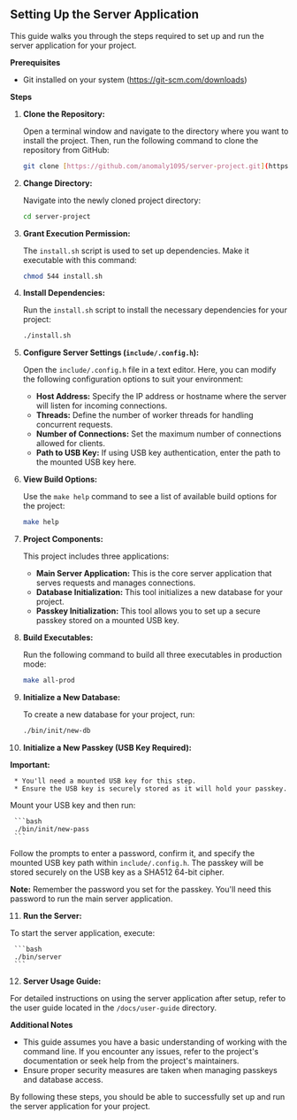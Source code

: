 ## Setting Up the Server Application

This guide walks you through the steps required to set up and run the server application for your project.

**Prerequisites**

* Git installed on your system (https://git-scm.com/downloads)

**Steps**

1. **Clone the Repository:**

   Open a terminal window and navigate to the directory where you want to install the project. Then, run the following command to clone the repository from GitHub:

     ```bash
     git clone [https://github.com/anomaly1095/server-project.git](https://github.com/anomaly1095/server-project.git)
     ```

2. **Change Directory:**

   Navigate into the newly cloned project directory:

     ```bash
     cd server-project
     ```

3. **Grant Execution Permission:**

   The `install.sh` script is used to set up dependencies. Make it executable with this command:

     ```bash
     chmod 544 install.sh
     ```

4. **Install Dependencies:**

   Run the `install.sh` script to install the necessary dependencies for your project:

     ```bash
     ./install.sh
     ```

5. **Configure Server Settings (`include/.config.h`):**

   Open the `include/.config.h` file in a text editor. Here, you can modify the following configuration options to suit your environment:

     * **Host Address:** Specify the IP address or hostname where the server will listen for incoming connections.
     * **Threads:** Define the number of worker threads for handling concurrent requests.
     * **Number of Connections:** Set the maximum number of connections allowed for clients.
     * **Path to USB Key:** If using USB key authentication, enter the path to the mounted USB key here.

6. **View Build Options:**

   Use the `make help` command to see a list of available build options for the project:

     ```bash
     make help
     ```

7. **Project Components:**

   This project includes three applications:

     * **Main Server Application:** This is the core server application that serves requests and manages connections.
     * **Database Initialization:** This tool initializes a new database for your project.
     * **Passkey Initialization:** This tool allows you to set up a secure passkey stored on a mounted USB key.

8. **Build Executables:**

   Run the following command to build all three executables in production mode:

     ```bash
     make all-prod
     ```

9. **Initialize a New Database:**

   To create a new database for your project, run:

     ```bash
     ./bin/init/new-db
     ```

10. **Initialize a New Passkey (USB Key Required):**

   **Important:**

     * You'll need a mounted USB key for this step.
     * Ensure the USB key is securely stored as it will hold your passkey.

   Mount your USB key and then run:

     ```bash
     ./bin/init/new-pass
     ```

   Follow the prompts to enter a password, confirm it, and specify the mounted USB key path within `include/.config.h`. The passkey will be stored securely on the USB key as a SHA512 64-bit cipher.

   **Note:** Remember the password you set for the passkey. You'll need this password to run the main server application.

11. **Run the Server:**

   To start the server application, execute:

     ```bash
     ./bin/server
     ```

12. **Server Usage Guide:**

   For detailed instructions on using the server application after setup, refer to the user guide located in the `/docs/user-guide` directory.

**Additional Notes**

* This guide assumes you have a basic understanding of working with the command line. If you encounter any issues, refer to the project's documentation or seek help from the project's maintainers.
* Ensure proper security measures are taken when managing passkeys and database access.

By following these steps, you should be able to successfully set up and run the server application for your project.
